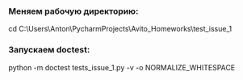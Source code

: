 ### Меняем рабочую директорию:  
cd C:\Users\Anton\PycharmProjects\Avito_Homeworks\test_issue_1
### Запускаем doctest:  
python -m doctest tests_issue_1.py -v -o NORMALIZE_WHITESPACE
